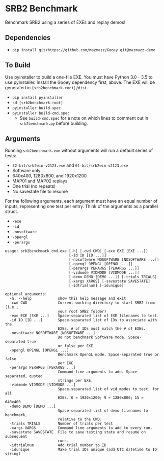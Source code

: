 # SRB2 Benchmark

Benchmark SRB2 using a series of EXEs and replay demos!

## Dependencies

* `pip install git+https://github.com/mazmazz/Gooey.git@mazmazz-demo`

## To Build

Use pyinstaller to build a one-file EXE. You must have Python 3.0 - 3.5 to use pyinstaller.
Install the Gooey dependency first, above. The EXE will be generated in `[srb2benchmark-root]/dist`.

* `pip install pyinstaller`
* `cd [srb2benchmark-root]`
* `pyinstaller build.spec`
* `pyinstaller build-cmd.spec`
    * See `build-cmd.spec` for a note on which lines to comment out in `srb2benchmark.py` before building.

## Arguments

Running `srb2benchmark.exe` without arguments will run a default series of tests:

* `32-bit/srb2win-v2123.exe` and `64-bit/srb2win-v2123.exe`
* Software only
* 640x400, 1280x800, and 1920x1200
* MAP01 and MAP02 replays
* One trial (no repeats)
* No savestate file to resume

For the following arguments, each argument must have an equal number of inputs,
representing one test per entry. Think of the arguments as a parallel struct.

* `-exe`
* `-id`
* `-nosoftware`
* `-opengl`
* `-perargs`

```
usage: srb2benchmark_cmd.exe [-h] [-cwd CWD] [-exe EXE [EXE ...]]
                             [-id ID [ID ...]]
                             [-nosoftware NOSOFTWARE [NOSOFTWARE ...]]
                             [-opengl OPENGL [OPENGL ...]]
                             [-perargs PERARGS [PERARGS ...]]
                             [-vidmode VIDMODE [VIDMODE ...]]
                             [-demo DEMO [DEMO ...]] [-trials TRIALS]
                             [-xargs XARGS] [-savestate SAVESTATE]
                             [-idtrialnum] [-idunique]

optional arguments:
  -h, --help            show this help message and exit
  -cwd CWD              Current working directory to start SRB2 from (i.e.,
                        your root SRB2 folder)
  -exe EXE [EXE ...]    Space-separated list of EXE filenames to test.
  -id ID [ID ...]       Space-separated list of IDs to associate with the
                        EXEs. # of IDs must match the # of EXEs.
  -nosoftware NOSOFTWARE [NOSOFTWARE ...]
                        Do not benchmark Software mode. Space-separated true
                        or false per EXE
  -opengl OPENGL [OPENGL ...]
                        Benchmark OpenGL mode. Space-separated true or false
                        per EXE
  -perargs PERARGS [PERARGS ...]
                        Command line arguments to add. Space-separated, quoted
                        strings per EXE.
  -vidmode VIDMODE [VIDMODE ...]
                        Space-separated list of vid_modes to test, for all
                        EXEs. 0 = 1920x1200; 9 = 1280x800; 15 = 640x400
  -demo DEMO [DEMO ...]
                        Space-separated list of demo filenames to benchmark,
                        relative to the CWD.
  -trials TRIALS        Number of trials per test
  -xargs XARGS          Command line arguments to add to every run.
  -savestate SAVESTATE  File to save testing state and resume on subsequent
                        runs.
  -idtrialnum           Add trial number to ID
  -idunique             Make trial IDs unique (add UTC datetime to ID string)
```
